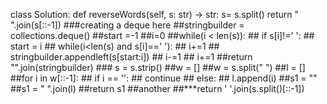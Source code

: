 class Solution:
    def reverseWords(self, s: str) -> str:
        s= s.split()
        return " ".join(s[::-1])
        ###creating a deque here
        ##stringbuilder = collections.deque()
        ##start =-1
        ##i=0
        ##while(i < len(s)):
        ##    if s[i]!=' ':
         ##       start = i
        ##        while(i<len(s) and s[i]==' '):
        ##            i+=1
        ##        stringbuilder.appendleft(s[start:i])
        ##       i-=1
        ##    i+=1
        ##return "".join(stringbuilder)
        ### s = s.strip()
    ##w = []
    ##w = s.split(" ")
    ##l = []
    ##for i in w[::-1]:
    ##    if i == '':
    ##        continue
    ##    else:
    ##        l.append(i)
    ##s1 = ""
    ##s1 = " ".join(l)
    ##return s1
    ##another
    ##***return ' '.join(s.split()[::-1])​
